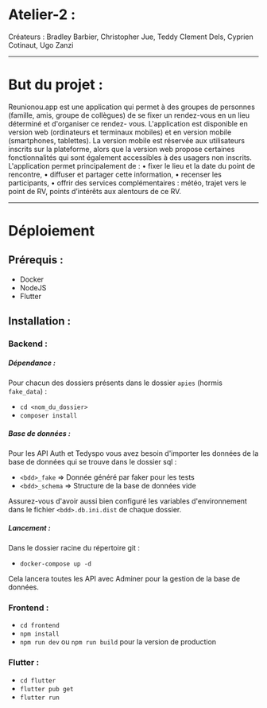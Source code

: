 # Atelier-2 :

Créateurs : Bradley Barbier, Christopher Jue, Teddy Clement Dels, Cyprien Cotinaut, Ugo Zanzi

---

# But du projet :

Reunionou.app est une application qui permet à des groupes de personnes (famille, amis,
groupe de collègues) de se fixer un rendez-vous en un lieu déterminé et d'organiser ce rendez-
vous. L'application est disponible en version web (ordinateurs et terminaux mobiles) et en
version mobile (smartphones, tablettes).
La version mobile est réservée aux utilisateurs inscrits sur la plateforme, alors que la version
web propose certaines fonctionnalités qui sont également accessibles à des usagers non
inscrits.
L'application permet principalement de :
• fixer le lieu et la date du point de rencontre,
• diffuser et partager cette information,
• recenser les participants,
• offrir des services complémentaires : météo, trajet vers le point de RV, points
d’intérêts aux alentours de ce RV.

---

# Déploiement

## Prérequis :

- Docker
- NodeJS
- Flutter

## Installation :

### Backend :

##### Dépendance :

Pour chacun des dossiers présents dans le dossier `apies` (hormis `fake_data`) :

- `cd <nom_du_dossier>`
- `composer install`

##### Base de données :

Pour les API Auth et Tedyspo vous avez besoin d'importer les données de la base de données qui se trouve dans le dossier sql :

- `<bdd>_fake` => Donnée généré par faker pour les tests
- `<bdd>_schema` => Structure de la base de données vide

Assurez-vous d'avoir aussi bien configuré les variables d'environnement dans le fichier `<bdd>.db.ini.dist` de chaque dossier.

##### Lancement :

Dans le dossier racine du répertoire git :

- `docker-compose up -d`

Cela lancera toutes les API avec Adminer pour la gestion de la base de données.

### Frontend :

- `cd frontend`
- `npm install`
- `npm run dev` ou `npm run build` pour la version de production

### Flutter :

- `cd flutter`
- `flutter pub get`
- `flutter run`
